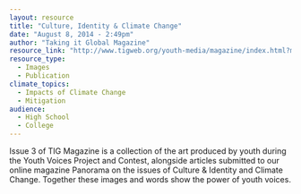 ```yaml
---
layout: resource
title: "Culture, Identity & Climate Change"
date: "August 8, 2014 - 2:49pm"
author: "Taking it Global Magazine"
resource_link: "http://www.tigweb.org/youth-media/magazine/index.html?method=issue3"
resource_type:
  - Images
  - Publication
climate_topics:
  - Impacts of Climate Change
  - Mitigation
audience:
  - High School
  - College
---
```


Issue 3 of TIG Magazine is a collection of the art produced by youth during the Youth Voices Project and Contest, alongside articles submitted to our online magazine Panorama on the issues of Culture & Identity and Climate Change. Together these images and words show the power of youth voices.